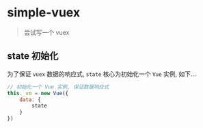 # simple-vuex

> 尝试写一个 vuex

## state 初始化

为了保证 `vuex` 数据的响应式, `state` 核心为初始化一个 `Vue` 实例, 如下...

```js
// 初始化一个 Vue 实例, 保证数据响应式
this._vm = new Vue({
    data: {
        state
    }
})
```

